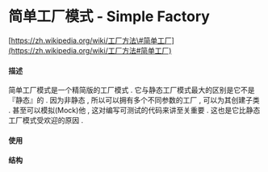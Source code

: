 # 简单工厂模式 - Simple Factory

[https://zh.wikipedia.org/wiki/工厂方法\#简单工厂](https://zh.wikipedia.org/wiki/工厂方法#简单工厂)

#### 描述

简单工厂模式是一个精简版的工厂模式 . 它与静态工厂模式最大的区别是它不是『静态』的 . 因为非静态 , 所以可以拥有多个不同参数的工厂 , 可以为其创建子类 . 甚至可以模拟\(Mock\)他 , 这对编写可测试的代码来讲至关重要 . 这也是它比静态工厂模式受欢迎的原因 . 



#### 使用

#### 结构



